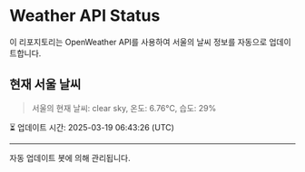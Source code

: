 
# Weather API Status

이 리포지토리는 OpenWeather API를 사용하여 서울의 날씨 정보를 자동으로 업데이트합니다.

## 현재 서울 날씨
> 서울의 현재 날씨: clear sky, 온도: 6.76°C, 습도: 29%

⏳ 업데이트 시간: 2025-03-19 06:43:26 (UTC)

---
자동 업데이트 봇에 의해 관리됩니다.
